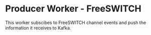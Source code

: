 ﻿# Producer Worker - FreeSWITCH
This worker subscibes to FreeSWITCH channel events and push the information it receives to Kafka.

